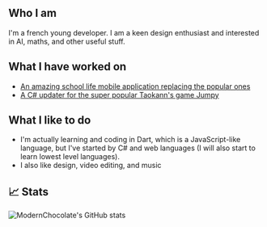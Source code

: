
## Who I am
I'm a french young developer. I am a keen design enthusiast and interested in AI, maths, and other useful stuff.

## What I have worked on

* [An amazing school life mobile application replacing the popular ones](https:ynotes.fr)
* [A C# updater for the super popular Taokann's game Jumpy](https://jumpy.taokann.one/updater/)

## What I like to do
* I'm actually learning and coding in Dart, which is a JavaScript-like language, but I've started by C# and web languages (I will also start to learn lowest level languages).
* I also like design, video editing, and music 

## 📈 Stats
![ModernChocolate's GitHub stats](https://github-readme-stats.vercel.app/api?username=modernchocolate&show_icons=true&theme=radical)

